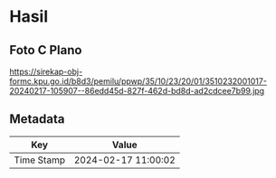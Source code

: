 # Hasil

## Foto C Plano

https://sirekap-obj-formc.kpu.go.id/b8d3/pemilu/ppwp/35/10/23/20/01/3510232001017-20240217-105907--86edd45d-827f-462d-bd8d-ad2cdcee7b99.jpg


## Metadata

| Key        | Value               |
| ---------- | ------------------- |
| Time Stamp | 2024-02-17 11:00:02 |



